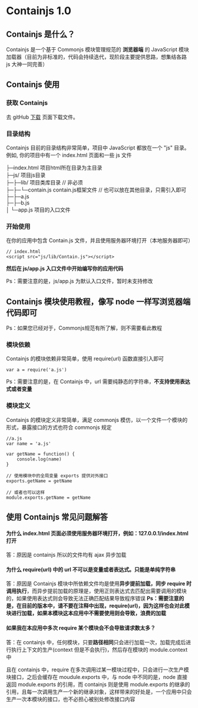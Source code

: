 # Containjs 1.0

## Containjs 是什么？
Containjs 是一个基于 Commonjs 模块管理规范的 **浏览器端** 的 JavaScript 模块加载器（目前为非标准的，代码会持续迭代，现阶段主要提供思路，想集结各路 js 大神一同完善）

## Containjs 使用
### 获取 Containjs
去 gitHub [下载](https://github.com/gwiron/containjs/tree/master/js/lib) 页面下载文件。

### 目录结构
Containjs 目前的目录结构非常简单，项目中 JavaScript 都放在一个 "js" 目录。 例如, 你的项目中有一个 index.html 页面和一些 js 文件

├─index.html            项目html所在目录为主目录  
├─js/                 项目js目录  
├─├─lib/              项目类库目录 // 非必须  
├─├─└─contain.js      contain.js框架文件 // 也可以放在其他目录，只需引入即可   
├─├─a.js  
├─├─b.js  
│ └─app.js            项目的入口文件

### 开始使用
在你的应用中包含 Contain.js 文件，并且使用服务器环境打开（本地服务器即可）
```
// index.html
<script src="js/lib/Contain.js"></script>
```
**然后在 js/app.js 入口文件中开始编写你的应用代码**

Ps：需要注意的是，js/app.js 为默认入口文件，暂时未支持修改


## Containjs 模块使用教程，像写 node 一样写浏览器端代码即可

Ps：如果您已经对于，Commonjs规范有所了解，则不需要看此教程

### 模块依赖
Containjs 的模块依赖非常简单，使用 require(url) 函数直接引入即可
```
var a = require('a.js')
```
Ps：需要注意的是，在 Containjs 中，url 需要纯静态的字符串，**不支持使用表达式或者变量**

### 模块定义
Containjs 的模块定义非常简单，满足 commonjs 模仿，以一个文件一个模块的形式，暴露接口的方式也符合 commonjs 规定
```
//a.js
var name = 'a.js'

var getName = function() {
	console.log(name)
}

// 使用模块中的全局变量 exports 提供对外接口
exports.getName = getName

// 或者也可以这样
module.exports.getName = getName
```
## 使用 Containjs 常见问题解答
#### 为什么 index.html 页面必须使用服务器环境打开，例如：127.0.0.1/index.html 打开
答：原因是 containjs 所以的文件均有 ajax 异步加载

#### 为什么 require(url) 中的 url 不可以是变量或者表达式。只能是单纯字符串
答：原因是 Containjs 模块中所依赖文件均是使用**异步提前加载，同步 require 时调用执行**，而异步提前加载的原理是，使用正则表达式去匹配出需要调用的模块的，如果使用表达式则会导致无法正确匹配结果导致程序错误
**Ps：需要注意的是，在目前的版本中，请不要在注释中出现，require(url)，因为这样也会对此模块进行加载，如果本模块这本应用中不需要使用则会导致，浪费的加载**

#### 如果我在本应用中多次 require 某个模块会不会导致请求数太多？
答：在 containjs 中，任何模块，只要**路径相同**只会进行加载一次，加载完成后进行执行上下文的生产(context 但是不会执行)，然后存在模块的 module.context 中

且在 containjs 中，require 在多次调用过某一模块过程中，只会进行一次生产模块接口，之后会缓存在 moudule.exports 中，与 node 中不同的是，node 直接返回 module.exports 的引用，而 containjs 则是使用 module.exports 的继承的引用，且每一次调用生产一个新的继承对象，这样带来的好处是，一个应用中只会生产一次本模块的接口，也不必担心被别处修改接口内容